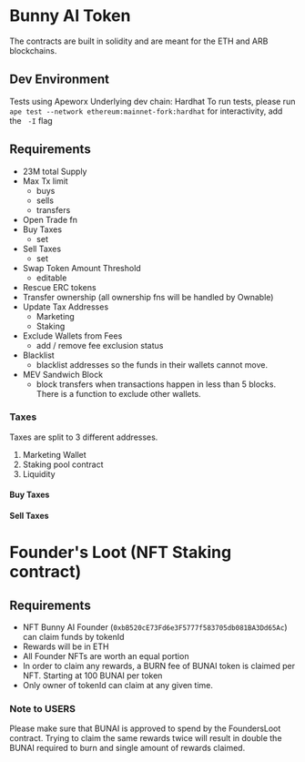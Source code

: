 # Bunny AI Token

The contracts are built in solidity and are meant for the ETH and ARB blockchains.

## Dev Environment

Tests using Apeworx
Underlying dev chain: Hardhat
To run tests, please run `ape test --network ethereum:mainnet-fork:hardhat`
for interactivity, add the ` -I` flag

## Requirements

- 23M total Supply
- Max Tx limit
  - buys
  - sells
  - transfers
- Open Trade fn
- Buy Taxes
  - set
- Sell Taxes
  - set
- Swap Token Amount Threshold
  - editable
- Rescue ERC tokens
- Transfer ownership (all ownership fns will be handled by Ownable)
- Update Tax Addresses
  - Marketing
  - Staking
- Exclude Wallets from Fees
  - add / remove fee exclusion status
- Blacklist
  - blacklist addresses so the funds in their wallets cannot move.
- MEV Sandwich Block
  - block transfers when transactions happen in less than 5 blocks. There is a function to exclude other wallets.

### Taxes

Taxes are split to 3 different addresses.

1. Marketing Wallet
2. Staking pool contract
3. Liquidity

#### Buy Taxes

#### Sell Taxes

# Founder's Loot (NFT Staking contract)

## Requirements

- NFT Bunny AI Founder (`0xbB520cE73Fd6e3F5777f583705db081BA3Dd65Ac`) can claim funds by tokenId
- Rewards will be in ETH
- All Founder NFTs are worth an equal portion
- In order to claim any rewards, a BURN fee of BUNAI token is claimed per NFT. Starting at 100 BUNAI per token
- Only owner of tokenId can claim at any given time.

### Note to USERS

Please make sure that BUNAI is approved to spend by the FoundersLoot contract.
Trying to claim the same rewards twice will result in double the BUNAI required to burn
and single amount of rewards claimed.
